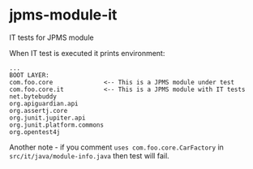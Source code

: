 # jpms-module-it
IT tests for JPMS module

When IT test is executed it prints environment:

    ...
    BOOT LAYER:
    com.foo.core              <-- This is a JPMS module under test
    com.foo.core.it           <-- This is a JPMS module with IT tests
    net.bytebuddy
    org.apiguardian.api
    org.assertj.core
    org.junit.jupiter.api
    org.junit.platform.commons
    org.opentest4j

Another note - if you comment `uses com.foo.core.CarFactory` in `src/it/java/module-info.java` then test will fail.